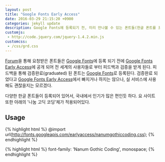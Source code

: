 ```yaml
---
layout: post
title: "Google Fonts Early Access"
date: 2016-03-29 21:15:20 +0900
categories: jekyll update
description: Google Fonts에 등록되기 전, 미리 만나볼 수 있는 폰트들(한글 폰트를 포함!)
customjs:
 - http://code.jquery.com/jquery-1.4.2.min.js
customcss:
 - /css/grd.css
---
```


[Forum][google-fonts-early-access-forum]을 통해 요청받은 폰트들은 [Google Fonts][google-fonts]에 등록 되기 전에 [Google Fonts Early Access][google-fonts-early-access]에 공개 되어 전 세계의 사용자들로 부터 피드백과 검증을 받게 된다. 피드백을 통해 검증완료(graduated) 된 폰트는 [Google Fonts][google-fonts]로 등록된다. 검증완료 되었다고 [Google Fonts Early Access][google-fonts-early-access]에서 빠지거나 하지는 않으나, 실 서비스에 사용해도 괜찮을지는 모르겠다.

다양한 한글 폰트들이 등록되어 있어서, 국내에서 인기가 많은 편인듯 하다. 요 사이트 또한 아래의 '나눔 고딕 코딩'체가 적용되어있다.

## Usage
{% highlight html %}
@import url(http://fonts.googleapis.com/earlyaccess/nanumgothiccoding.css);
{% endhighlight %}

{% highlight html %}
font-family: 'Nanum Gothic Coding', monospace;
{% endhighlight %}

[google-fonts]: https://www.google.com/fonts
[google-fonts-early-access]: https://www.google.com/fonts/earlyaccess
[google-fonts-early-access-forum]: https://groups.google.com/forum/?fromgroups=#!forum/early-access-fonts
